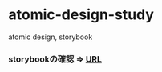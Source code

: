 # atomic-design-study
atomic design, storybook

### storybookの確認 => [URL](https://atomic-react-storybook.netlify.com)